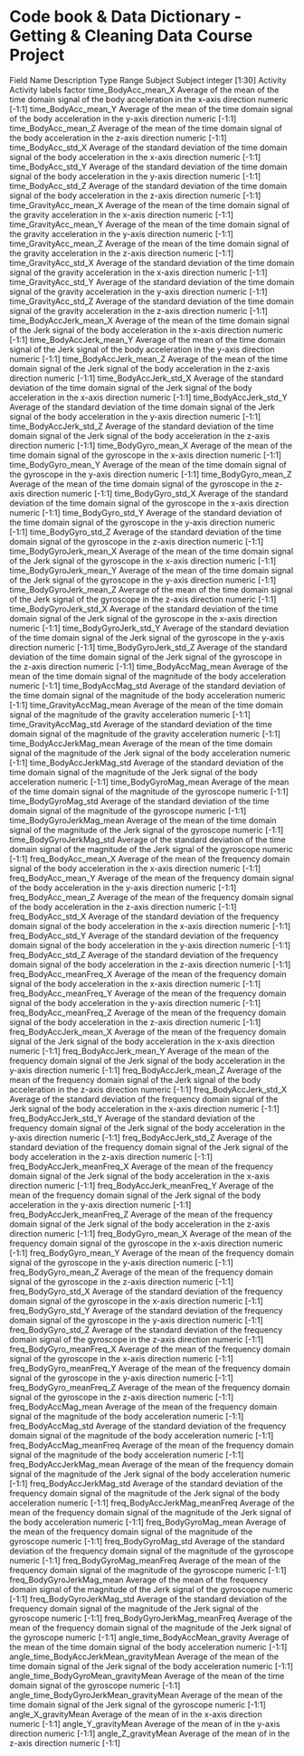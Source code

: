 Code book & Data Dictionary - Getting & Cleaning Data Course Project
====================================================================

Field Name    Description	Type	Range
Subject	Subject	integer	[1:30]
Activity	Activity labels	factor
time_BodyAcc_mean_X	Average of the mean of the time domain signal of the body acceleration in the x-axis direction	numeric	[-1:1]
time_BodyAcc_mean_Y	Average of the mean of the time domain signal of the body acceleration in the y-axis direction	numeric	[-1:1]
time_BodyAcc_mean_Z	Average of the mean of the time domain signal of the body acceleration in the z-axis direction	numeric	[-1:1]
time_BodyAcc_std_X	Average of the standard deviation of the time domain signal of the body acceleration in the x-axis direction	numeric	[-1:1]
time_BodyAcc_std_Y	Average of the standard deviation of the time domain signal of the body acceleration in the y-axis direction	numeric	[-1:1]
time_BodyAcc_std_Z	Average of the standard deviation of the time domain signal of the body acceleration in the z-axis direction	numeric	[-1:1]
time_GravityAcc_mean_X	Average of the mean of the time domain signal of the gravity acceleration in the x-axis direction	numeric	[-1:1]
time_GravityAcc_mean_Y	Average of the mean of the time domain signal of the gravity acceleration in the y-axis direction	numeric	[-1:1]
time_GravityAcc_mean_Z	Average of the mean of the time domain signal of the gravity acceleration in the z-axis direction	numeric	[-1:1]
time_GravityAcc_std_X	Average of the standard deviation of the time domain signal of the gravity acceleration in the x-axis direction	numeric	[-1:1]
time_GravityAcc_std_Y	Average of the standard deviation of the time domain signal of the gravity acceleration in the y-axis direction	numeric	[-1:1]
time_GravityAcc_std_Z	Average of the standard deviation of the time domain signal of the gravity acceleration in the z-axis direction	numeric	[-1:1]
time_BodyAccJerk_mean_X	Average of the mean of the time domain signal of the Jerk signal of the body acceleration in the x-axis direction	numeric	[-1:1]
time_BodyAccJerk_mean_Y	Average of the mean of the time domain signal of the Jerk signal of the body acceleration in the y-axis direction	numeric	[-1:1]
time_BodyAccJerk_mean_Z	Average of the mean of the time domain signal of the Jerk signal of the body acceleration in the z-axis direction	numeric	[-1:1]
time_BodyAccJerk_std_X	Average of the standard deviation of the time domain signal of the Jerk signal of the body acceleration in the x-axis direction	numeric	[-1:1]
time_BodyAccJerk_std_Y	Average of the standard deviation of the time domain signal of the Jerk signal of the body acceleration in the y-axis direction	numeric	[-1:1]
time_BodyAccJerk_std_Z	Average of the standard deviation of the time domain signal of the Jerk signal of the body acceleration in the z-axis direction	numeric	[-1:1]
time_BodyGyro_mean_X	Average of the mean of the time domain signal of the gyroscope in the x-axis direction	numeric	[-1:1]
time_BodyGyro_mean_Y	Average of the mean of the time domain signal of the gyroscope in the y-axis direction	numeric	[-1:1]
time_BodyGyro_mean_Z	Average of the mean of the time domain signal of the gyroscope in the z-axis direction	numeric	[-1:1]
time_BodyGyro_std_X	Average of the standard deviation of the time domain signal of the gyroscope in the x-axis direction	numeric	[-1:1]
time_BodyGyro_std_Y	Average of the standard deviation of the time domain signal of the gyroscope in the y-axis direction	numeric	[-1:1]
time_BodyGyro_std_Z	Average of the standard deviation of the time domain signal of the gyroscope in the z-axis direction	numeric	[-1:1]
time_BodyGyroJerk_mean_X	Average of the mean of the time domain signal of the Jerk signal of the gyroscope in the x-axis direction	numeric	[-1:1]
time_BodyGyroJerk_mean_Y	Average of the mean of the time domain signal of the Jerk signal of the gyroscope in the y-axis direction	numeric	[-1:1]
time_BodyGyroJerk_mean_Z	Average of the mean of the time domain signal of the Jerk signal of the gyroscope in the z-axis direction	numeric	[-1:1]
time_BodyGyroJerk_std_X	Average of the standard deviation of the time domain signal of the Jerk signal of the gyroscope in the x-axis direction	numeric	[-1:1]
time_BodyGyroJerk_std_Y	Average of the standard deviation of the time domain signal of the Jerk signal of the gyroscope in the y-axis direction	numeric	[-1:1]
time_BodyGyroJerk_std_Z	Average of the standard deviation of the time domain signal of the Jerk signal of the gyroscope in the z-axis direction	numeric	[-1:1]
time_BodyAccMag_mean	Average of the mean of the time domain signal of the magnitude of the body acceleration	numeric	[-1:1]
time_BodyAccMag_std	Average of the standard deviation of the time domain signal of the magnitude of the body acceleration	numeric	[-1:1]
time_GravityAccMag_mean	Average of the mean of the time domain signal of the magnitude of the gravity acceleration	numeric	[-1:1]
time_GravityAccMag_std	Average of the standard deviation of the time domain signal of the magnitude of the gravity acceleration	numeric	[-1:1]
time_BodyAccJerkMag_mean	Average of the mean of the time domain signal of the magnitude of the Jerk signal of the body acceleration	numeric	[-1:1]
time_BodyAccJerkMag_std	Average of the standard deviation of the time domain signal of the magnitude of the Jerk signal of the body acceleration	numeric	[-1:1]
time_BodyGyroMag_mean	Average of the mean of the time domain signal of the magnitude of the gyroscope	numeric	[-1:1]
time_BodyGyroMag_std	Average of the standard deviation of the time domain signal of the magnitude of the gyroscope	numeric	[-1:1]
time_BodyGyroJerkMag_mean	Average of the mean of the time domain signal of the magnitude of the Jerk signal of the gyroscope	numeric	[-1:1]
time_BodyGyroJerkMag_std	Average of the standard deviation of the time domain signal of the magnitude of the Jerk signal of the gyroscope	numeric	[-1:1]
freq_BodyAcc_mean_X	Average of the mean of the frequency domain signal of the body acceleration in the x-axis direction	numeric	[-1:1]
freq_BodyAcc_mean_Y	Average of the mean of the frequency domain signal of the body acceleration in the y-axis direction	numeric	[-1:1]
freq_BodyAcc_mean_Z	Average of the mean of the frequency domain signal of the body acceleration in the z-axis direction	numeric	[-1:1]
freq_BodyAcc_std_X	Average of the standard deviation of the frequency domain signal of the body acceleration in the x-axis direction	numeric	[-1:1]
freq_BodyAcc_std_Y	Average of the standard deviation of the frequency domain signal of the body acceleration in the y-axis direction	numeric	[-1:1]
freq_BodyAcc_std_Z	Average of the standard deviation of the frequency domain signal of the body acceleration in the z-axis direction	numeric	[-1:1]
freq_BodyAcc_meanFreq_X	Average of the mean of the frequency domain signal of the body acceleration in the x-axis direction	numeric	[-1:1]
freq_BodyAcc_meanFreq_Y	Average of the mean of the frequency domain signal of the body acceleration in the y-axis direction	numeric	[-1:1]
freq_BodyAcc_meanFreq_Z	Average of the mean of the frequency domain signal of the body acceleration in the z-axis direction	numeric	[-1:1]
freq_BodyAccJerk_mean_X	Average of the mean of the frequency domain signal of the Jerk signal of the body acceleration in the x-axis direction	numeric	[-1:1]
freq_BodyAccJerk_mean_Y	Average of the mean of the frequency domain signal of the Jerk signal of the body acceleration in the y-axis direction	numeric	[-1:1]
freq_BodyAccJerk_mean_Z	Average of the mean of the frequency domain signal of the Jerk signal of the body acceleration in the z-axis direction	numeric	[-1:1]
freq_BodyAccJerk_std_X	Average of the standard deviation of the frequency domain signal of the Jerk signal of the body acceleration in the x-axis direction	numeric	[-1:1]
freq_BodyAccJerk_std_Y	Average of the standard deviation of the frequency domain signal of the Jerk signal of the body acceleration in the y-axis direction	numeric	[-1:1]
freq_BodyAccJerk_std_Z	Average of the standard deviation of the frequency domain signal of the Jerk signal of the body acceleration in the z-axis direction	numeric	[-1:1]
freq_BodyAccJerk_meanFreq_X	Average of the mean of the frequency domain signal of the Jerk signal of the body acceleration in the x-axis direction	numeric	[-1:1]
freq_BodyAccJerk_meanFreq_Y	Average of the mean of the frequency domain signal of the Jerk signal of the body acceleration in the y-axis direction	numeric	[-1:1]
freq_BodyAccJerk_meanFreq_Z	Average of the mean of the frequency domain signal of the Jerk signal of the body acceleration in the z-axis direction	numeric	[-1:1]
freq_BodyGyro_mean_X	Average of the mean of the frequency domain signal of the gyroscope in the x-axis direction	numeric	[-1:1]
freq_BodyGyro_mean_Y	Average of the mean of the frequency domain signal of the gyroscope in the y-axis direction	numeric	[-1:1]
freq_BodyGyro_mean_Z	Average of the mean of the frequency domain signal of the gyroscope in the z-axis direction	numeric	[-1:1]
freq_BodyGyro_std_X	Average of the standard deviation of the frequency domain signal of the gyroscope in the x-axis direction	numeric	[-1:1]
freq_BodyGyro_std_Y	Average of the standard deviation of the frequency domain signal of the gyroscope in the y-axis direction	numeric	[-1:1]
freq_BodyGyro_std_Z	Average of the standard deviation of the frequency domain signal of the gyroscope in the z-axis direction	numeric	[-1:1]
freq_BodyGyro_meanFreq_X	Average of the mean of the frequency domain signal of the gyroscope in the x-axis direction	numeric	[-1:1]
freq_BodyGyro_meanFreq_Y	Average of the mean of the frequency domain signal of the gyroscope in the y-axis direction	numeric	[-1:1]
freq_BodyGyro_meanFreq_Z	Average of the mean of the frequency domain signal of the gyroscope in the z-axis direction	numeric	[-1:1]
freq_BodyAccMag_mean	Average of the mean of the frequency domain signal of the magnitude of the body acceleration	numeric	[-1:1]
freq_BodyAccMag_std	Average of the standard deviation of the frequency domain signal of the magnitude of the body acceleration	numeric	[-1:1]
freq_BodyAccMag_meanFreq	Average of the mean of the frequency domain signal of the magnitude of the body acceleration	numeric	[-1:1]
freq_BodyAccJerkMag_mean	Average of the mean of the frequency domain signal of the magnitude of the Jerk signal of the body acceleration	numeric	[-1:1]
freq_BodyAccJerkMag_std	Average of the standard deviation of the frequency domain signal of the magnitude of the Jerk signal of the body acceleration	numeric	[-1:1]
freq_BodyAccJerkMag_meanFreq	Average of the mean of the frequency domain signal of the magnitude of the Jerk signal of the body acceleration	numeric	[-1:1]
freq_BodyGyroMag_mean	Average of the mean of the frequency domain signal of the magnitude of the gyroscope	numeric	[-1:1]
freq_BodyGyroMag_std	Average of the standard deviation of the frequency domain signal of the magnitude of the gyroscope	numeric	[-1:1]
freq_BodyGyroMag_meanFreq	Average of the mean of the frequency domain signal of the magnitude of the gyroscope	numeric	[-1:1]
freq_BodyGyroJerkMag_mean	Average of the mean of the frequency domain signal of the magnitude of the Jerk signal of the gyroscope	numeric	[-1:1]
freq_BodyGyroJerkMag_std	Average of the standard deviation of the frequency domain signal of the magnitude of the Jerk signal of the gyroscope	numeric	[-1:1]
freq_BodyGyroJerkMag_meanFreq	Average of the mean of the frequency domain signal of the magnitude of the Jerk signal of the gyroscope	numeric	[-1:1]
angle_time_BodyAccMean_gravity	Average of the mean of the time domain signal of the body acceleration	numeric	[-1:1]
angle_time_BodyAccJerkMean_gravityMean	Average of the mean of the time domain signal of the Jerk signal of the body acceleration	numeric	[-1:1]
angle_time_BodyGyroMean_gravityMean	Average of the mean of the time domain signal of the gyroscope	numeric	[-1:1]
angle_time_BodyGyroJerkMean_gravityMean	Average of the mean of the time domain signal of the Jerk signal of the gyroscope	numeric	[-1:1]
angle_X_gravityMean	Average of the mean of in the x-axis direction	numeric	[-1:1]
angle_Y_gravityMean	Average of the mean of in the y-axis direction	numeric	[-1:1]
angle_Z_gravityMean	Average of the mean of in the z-axis direction	numeric	[-1:1]
